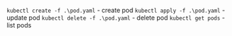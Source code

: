 `kubectl create -f .\pod.yaml` - create pod
`kubectl apply -f .\pod.yaml` - update pod
`kubectl delete -f .\pod.yaml` - delete pod
`kubectl get pods` - list pods